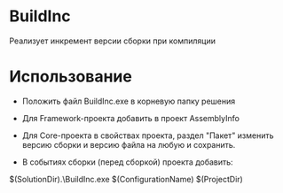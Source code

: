 # BuildInc
Реализует инкремент версии сборки при компиляции

# Использование

* Положить файл BuildInc.exe в корневую папку решения

* Для Framework-проекта добавить в проект AssemblyInfo

* Для Core-проекта в свойствах проекта, раздел "Пакет" изменить версию сборки и версию файла на любую и сохранить.

* В событиях сборки (перед сборкой) проекта добавить:

$(SolutionDir).\BuildInc.exe $(ConfigurationName) $(ProjectDir)
